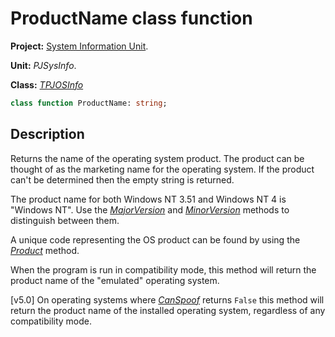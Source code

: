 # ProductName class function #

**Project:** [System Information Unit](SystemInformationUnit.md).

**Unit:** _PJSysInfo_.

**Class:** _[TPJOSInfo](TPJOSInfo.md)_

```pascal
class function ProductName: string;
```

## Description ##

Returns the name of the operating system product. The product can be thought of as the marketing name for the operating system. If the product can't be determined then the empty string is returned.

The product name for both Windows NT 3.51 and Windows NT 4 is "Windows NT". Use the _[MajorVersion](TPJOSInfoMajorVersion.md)_ and _[MinorVersion](TPJOSInfoMinorVersion.md)_ methods to distinguish between them.

A unique code representing the OS product can be found by using the _[Product](TPJOSInfoProduct.md)_ method.

When the program is run in compatibility mode, this method will return the product name of the "emulated" operating system.

[v5.0] On operating systems where _[CanSpoof](TPJOSInfoCanSpoof.md)_ returns `False` this method will return the product name of the installed operating system, regardless of any compatibility mode.